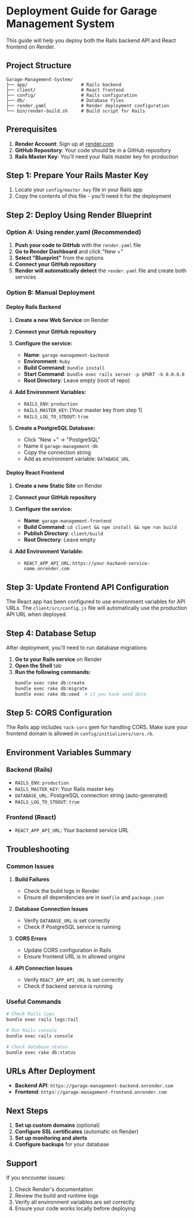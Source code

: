 # Deployment Guide for Garage Management System

This guide will help you deploy both the Rails backend API and React frontend on Render.

## Project Structure
```
Garage-Management-System/
├── app/                    # Rails backend
├── client/                 # React frontend
├── config/                 # Rails configuration
├── db/                     # Database files
├── render.yaml             # Render deployment configuration
└── bin/render-build.sh     # Build script for Rails
```

## Prerequisites

1. **Render Account**: Sign up at [render.com](https://render.com)
2. **GitHub Repository**: Your code should be in a GitHub repository
3. **Rails Master Key**: You'll need your Rails master key for production

## Step 1: Prepare Your Rails Master Key

1. Locate your `config/master.key` file in your Rails app
2. Copy the contents of this file - you'll need it for the deployment

## Step 2: Deploy Using Render Blueprint

### Option A: Using render.yaml (Recommended)

1. **Push your code to GitHub** with the `render.yaml` file
2. **Go to Render Dashboard** and click "New +"
3. **Select "Blueprint"** from the options
4. **Connect your GitHub repository**
5. **Render will automatically detect** the `render.yaml` file and create both services

### Option B: Manual Deployment

#### Deploy Rails Backend

1. **Create a new Web Service** on Render
2. **Connect your GitHub repository**
3. **Configure the service:**
   - **Name**: `garage-management-backend`
   - **Environment**: `Ruby`
   - **Build Command**: `bundle install`
   - **Start Command**: `bundle exec rails server -p $PORT -b 0.0.0.0`
   - **Root Directory**: Leave empty (root of repo)

4. **Add Environment Variables:**
   - `RAILS_ENV`: `production`
   - `RAILS_MASTER_KEY`: [Your master key from step 1]
   - `RAILS_LOG_TO_STDOUT`: `true`

5. **Create a PostgreSQL Database:**
   - Click "New +" → "PostgreSQL"
   - Name it `garage-management-db`
   - Copy the connection string
   - Add as environment variable: `DATABASE_URL`

#### Deploy React Frontend

1. **Create a new Static Site** on Render
2. **Connect your GitHub repository**
3. **Configure the service:**
   - **Name**: `garage-management-frontend`
   - **Build Command**: `cd client && npm install && npm run build`
   - **Publish Directory**: `client/build`
   - **Root Directory**: Leave empty

4. **Add Environment Variable:**
   - `REACT_APP_API_URL`: `https://your-backend-service-name.onrender.com`

## Step 3: Update Frontend API Configuration

The React app has been configured to use environment variables for API URLs. The `client/src/config.js` file will automatically use the production API URL when deployed.

## Step 4: Database Setup

After deployment, you'll need to run database migrations:

1. **Go to your Rails service** on Render
2. **Open the Shell** tab
3. **Run the following commands:**
   ```bash
   bundle exec rake db:create
   bundle exec rake db:migrate
   bundle exec rake db:seed  # if you have seed data
   ```

## Step 5: CORS Configuration

The Rails app includes `rack-cors` gem for handling CORS. Make sure your frontend domain is allowed in `config/initializers/cors.rb`.

## Environment Variables Summary

### Backend (Rails)
- `RAILS_ENV`: `production`
- `RAILS_MASTER_KEY`: Your Rails master key
- `DATABASE_URL`: PostgreSQL connection string (auto-generated)
- `RAILS_LOG_TO_STDOUT`: `true`

### Frontend (React)
- `REACT_APP_API_URL`: Your backend service URL

## Troubleshooting

### Common Issues

1. **Build Failures**
   - Check the build logs in Render
   - Ensure all dependencies are in `Gemfile` and `package.json`

2. **Database Connection Issues**
   - Verify `DATABASE_URL` is set correctly
   - Check if PostgreSQL service is running

3. **CORS Errors**
   - Update CORS configuration in Rails
   - Ensure frontend URL is in allowed origins

4. **API Connection Issues**
   - Verify `REACT_APP_API_URL` is set correctly
   - Check if backend service is running

### Useful Commands

```bash
# Check Rails logs
bundle exec rails logs:tail

# Run Rails console
bundle exec rails console

# Check database status
bundle exec rake db:status
```

## URLs After Deployment

- **Backend API**: `https://garage-management-backend.onrender.com`
- **Frontend**: `https://garage-management-frontend.onrender.com`

## Next Steps

1. **Set up custom domains** (optional)
2. **Configure SSL certificates** (automatic on Render)
3. **Set up monitoring and alerts**
4. **Configure backups** for your database

## Support

If you encounter issues:
1. Check Render's documentation
2. Review the build and runtime logs
3. Verify all environment variables are set correctly
4. Ensure your code works locally before deploying 